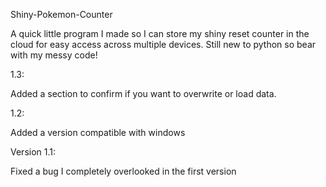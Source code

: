 Shiny-Pokemon-Counter

A quick little program I made so I can store my shiny reset counter in the cloud for easy access across multiple devices. Still new to python so bear with my messy code!

1.3:

Added a section to confirm if you want to overwrite or load data.

1.2:

Added a version compatible with windows

Version 1.1:

Fixed a bug I completely overlooked in the first version
